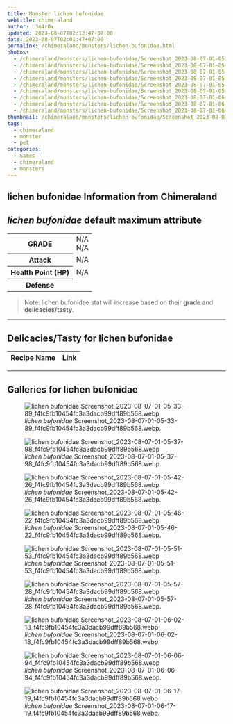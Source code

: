 ```yaml
---
title: Monster lichen bufonidae
webtitle: chimeraland
author: L3n4r0x
updated: 2023-08-07T02:12:47+07:00
date: 2023-08-07T02:01:47+07:00
permalink: /chimeraland/monsters/lichen-bufonidae.html
photos:
  - /chimeraland/monsters/lichen-bufonidae/Screenshot_2023-08-07-01-05-33-89_f4fc9fb10454fc3a3dacb99dff89b568.webp
  - /chimeraland/monsters/lichen-bufonidae/Screenshot_2023-08-07-01-05-37-98_f4fc9fb10454fc3a3dacb99dff89b568.webp
  - /chimeraland/monsters/lichen-bufonidae/Screenshot_2023-08-07-01-05-42-26_f4fc9fb10454fc3a3dacb99dff89b568.webp
  - /chimeraland/monsters/lichen-bufonidae/Screenshot_2023-08-07-01-05-46-22_f4fc9fb10454fc3a3dacb99dff89b568.webp
  - /chimeraland/monsters/lichen-bufonidae/Screenshot_2023-08-07-01-05-51-53_f4fc9fb10454fc3a3dacb99dff89b568.webp
  - /chimeraland/monsters/lichen-bufonidae/Screenshot_2023-08-07-01-05-57-28_f4fc9fb10454fc3a3dacb99dff89b568.webp
  - /chimeraland/monsters/lichen-bufonidae/Screenshot_2023-08-07-01-06-02-18_f4fc9fb10454fc3a3dacb99dff89b568.webp
  - /chimeraland/monsters/lichen-bufonidae/Screenshot_2023-08-07-01-06-06-94_f4fc9fb10454fc3a3dacb99dff89b568.webp
  - /chimeraland/monsters/lichen-bufonidae/Screenshot_2023-08-07-01-06-17-19_f4fc9fb10454fc3a3dacb99dff89b568.webp
thumbnail: /chimeraland/monsters/lichen-bufonidae/Screenshot_2023-08-07-01-05-33-89_f4fc9fb10454fc3a3dacb99dff89b568.webp
tags:
  - chimeraland
  - monster
  - pet
categories:
  - Games
  - chimeraland
  - monsters
---
```


<link
  rel="stylesheet"
  href="https://rawcdn.githack.com/dimaslanjaka/Web-Manajemen/870a349/css/bootstrap-5-3-0-alpha3-wrapper.css"
/>
<section id="bootstrap-wrapper">
  <div data-bs-theme="dark">
    <h2>lichen bufonidae Information from Chimeraland</h2>
    <h2 id="attribute"><i>lichen bufonidae</i> default maximum attribute</h2>
    <div class="row">
      <div class="col mb-2">
        <div class="card">
          <div class="card-body">
            <table>
              <tr>
                <th>GRADE</th>
                <td>N/A <br />N/A</td>
              </tr>
              <tr>
                <th>Attack</th>
                <td>N/A</td>
              </tr>
              <tr>
                <th>Health Point (HP)</th>
                <td>N/A</td>
              </tr>
              <tr>
                <th>Defense</th>
                <td></td>
              </tr>
            </table>
          </div>
        </div>
      </div>
    </div>
    <blockquote class="bd-callout bd-callout-warning">
      Note: lichen bufonidae stat will increase based on their <b>grade</b> and
      <b>delicacies/tasty</b>.
    </blockquote>
    <hr />
    <h2 id="delicacies">Delicacies/Tasty for lichen bufonidae</h2>
    <div class="card">
      <div class="card-body">
        <div class="table-responsive">
          <table class="table table-striped">
            <thead>
              <tr>
                <th>Recipe Name</th>
                <th>Link</th>
              </tr>
            </thead>
            <tbody></tbody>
          </table>
        </div>
      </div>
    </div>
    <hr />
    <div id="gallery">
      <h2>Galleries for lichen bufonidae</h2>
      <div class="row">
        <div class="col-lg-6 col-12">
          <figure>
            <img
              src="https://www.webmanajemen.com/chimeraland/monsters/lichen-bufonidae/Screenshot_2023-08-07-01-05-33-89_f4fc9fb10454fc3a3dacb99dff89b568.webp"
              alt="lichen bufonidae Screenshot_2023-08-07-01-05-33-89_f4fc9fb10454fc3a3dacb99dff89b568.webp"
            />
            <figcaption style="word-wrap: break-word">
              <i>lichen bufonidae</i>
              Screenshot_2023-08-07-01-05-33-89_f4fc9fb10454fc3a3dacb99dff89b568.webp.
            </figcaption>
          </figure>
        </div>
        <div class="col-lg-6 col-12">
          <figure>
            <img
              src="https://www.webmanajemen.com/chimeraland/monsters/lichen-bufonidae/Screenshot_2023-08-07-01-05-37-98_f4fc9fb10454fc3a3dacb99dff89b568.webp"
              alt="lichen bufonidae Screenshot_2023-08-07-01-05-37-98_f4fc9fb10454fc3a3dacb99dff89b568.webp"
            />
            <figcaption style="word-wrap: break-word">
              <i>lichen bufonidae</i>
              Screenshot_2023-08-07-01-05-37-98_f4fc9fb10454fc3a3dacb99dff89b568.webp.
            </figcaption>
          </figure>
        </div>
        <div class="col-lg-6 col-12">
          <figure>
            <img
              src="https://www.webmanajemen.com/chimeraland/monsters/lichen-bufonidae/Screenshot_2023-08-07-01-05-42-26_f4fc9fb10454fc3a3dacb99dff89b568.webp"
              alt="lichen bufonidae Screenshot_2023-08-07-01-05-42-26_f4fc9fb10454fc3a3dacb99dff89b568.webp"
            />
            <figcaption style="word-wrap: break-word">
              <i>lichen bufonidae</i>
              Screenshot_2023-08-07-01-05-42-26_f4fc9fb10454fc3a3dacb99dff89b568.webp.
            </figcaption>
          </figure>
        </div>
        <div class="col-lg-6 col-12">
          <figure>
            <img
              src="https://www.webmanajemen.com/chimeraland/monsters/lichen-bufonidae/Screenshot_2023-08-07-01-05-46-22_f4fc9fb10454fc3a3dacb99dff89b568.webp"
              alt="lichen bufonidae Screenshot_2023-08-07-01-05-46-22_f4fc9fb10454fc3a3dacb99dff89b568.webp"
            />
            <figcaption style="word-wrap: break-word">
              <i>lichen bufonidae</i>
              Screenshot_2023-08-07-01-05-46-22_f4fc9fb10454fc3a3dacb99dff89b568.webp.
            </figcaption>
          </figure>
        </div>
        <div class="col-lg-6 col-12">
          <figure>
            <img
              src="https://www.webmanajemen.com/chimeraland/monsters/lichen-bufonidae/Screenshot_2023-08-07-01-05-51-53_f4fc9fb10454fc3a3dacb99dff89b568.webp"
              alt="lichen bufonidae Screenshot_2023-08-07-01-05-51-53_f4fc9fb10454fc3a3dacb99dff89b568.webp"
            />
            <figcaption style="word-wrap: break-word">
              <i>lichen bufonidae</i>
              Screenshot_2023-08-07-01-05-51-53_f4fc9fb10454fc3a3dacb99dff89b568.webp.
            </figcaption>
          </figure>
        </div>
        <div class="col-lg-6 col-12">
          <figure>
            <img
              src="https://www.webmanajemen.com/chimeraland/monsters/lichen-bufonidae/Screenshot_2023-08-07-01-05-57-28_f4fc9fb10454fc3a3dacb99dff89b568.webp"
              alt="lichen bufonidae Screenshot_2023-08-07-01-05-57-28_f4fc9fb10454fc3a3dacb99dff89b568.webp"
            />
            <figcaption style="word-wrap: break-word">
              <i>lichen bufonidae</i>
              Screenshot_2023-08-07-01-05-57-28_f4fc9fb10454fc3a3dacb99dff89b568.webp.
            </figcaption>
          </figure>
        </div>
        <div class="col-lg-6 col-12">
          <figure>
            <img
              src="https://www.webmanajemen.com/chimeraland/monsters/lichen-bufonidae/Screenshot_2023-08-07-01-06-02-18_f4fc9fb10454fc3a3dacb99dff89b568.webp"
              alt="lichen bufonidae Screenshot_2023-08-07-01-06-02-18_f4fc9fb10454fc3a3dacb99dff89b568.webp"
            />
            <figcaption style="word-wrap: break-word">
              <i>lichen bufonidae</i>
              Screenshot_2023-08-07-01-06-02-18_f4fc9fb10454fc3a3dacb99dff89b568.webp.
            </figcaption>
          </figure>
        </div>
        <div class="col-lg-6 col-12">
          <figure>
            <img
              src="https://www.webmanajemen.com/chimeraland/monsters/lichen-bufonidae/Screenshot_2023-08-07-01-06-06-94_f4fc9fb10454fc3a3dacb99dff89b568.webp"
              alt="lichen bufonidae Screenshot_2023-08-07-01-06-06-94_f4fc9fb10454fc3a3dacb99dff89b568.webp"
            />
            <figcaption style="word-wrap: break-word">
              <i>lichen bufonidae</i>
              Screenshot_2023-08-07-01-06-06-94_f4fc9fb10454fc3a3dacb99dff89b568.webp.
            </figcaption>
          </figure>
        </div>
        <div class="col-lg-6 col-12">
          <figure>
            <img
              src="https://www.webmanajemen.com/chimeraland/monsters/lichen-bufonidae/Screenshot_2023-08-07-01-06-17-19_f4fc9fb10454fc3a3dacb99dff89b568.webp"
              alt="lichen bufonidae Screenshot_2023-08-07-01-06-17-19_f4fc9fb10454fc3a3dacb99dff89b568.webp"
            />
            <figcaption style="word-wrap: break-word">
              <i>lichen bufonidae</i>
              Screenshot_2023-08-07-01-06-17-19_f4fc9fb10454fc3a3dacb99dff89b568.webp.
            </figcaption>
          </figure>
        </div>
      </div>
    </div>
  </div>
</section>